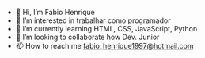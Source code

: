 - 👋 Hi, I’m Fábio Henrique
- 👀 I’m interested in trabalhar como programador 
- 🌱 I’m currently learning HTML, CSS, JavaScript, Python
- 💞️ I’m looking to collaborate  how Dev. Junior
- 📫 How to reach me fabio_henrique1997@hotmail.com

<!---
ffhenrique/ffhenrique is a ✨ special ✨ repository because its `README.md` (this file) appears on your GitHub profile.
You can click the Preview link to take a look at your changes.
--->
